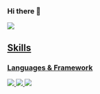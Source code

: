 ### Hi there 👋

<a href="pcar530@gmail.com" target="_blank"><img src="https://img.shields.io/badge/Accenture-A100FF?style=flat-square&logo=Accenture&logoColor=white"/>
  
## Skills 
### Languages & Framework
<img src="https://img.shields.io/badge/Python-FECC00?stype=flat-square&logo=Python&logoColor=3776AB"/> <img src="https://img.shields.io/badge/TensorFlow-000000?stype=flat-square&logo=TensorFlow&logoColor=FF6F00"/> <img src="https://img.shields.io/badge/TensorFlow-000000?stype=flat-square&logo=Git&logoColor=FF6F00"/>
